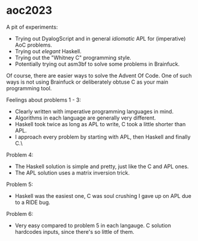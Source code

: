 # aoc2023

A pit of experiments:
- Trying out DyalogScript and in general *idiomatic* APL for (imperative) AoC problems.
- Trying out *elegant* Haskell.
- Trying out the "Whitney C" programming style.
- Potentially trying out asm3bf to solve some problems in Brainfuck.

Of course, there are easier ways to solve the Advent Of Code. One of such ways is not using Brainfuck or deliberately obtuse C as your main programming tool.

Feelings about problems 1 - 3:
- Clearly written with imperative programming languages in mind.
- Algorithms in each language are generally very different.
- Haskell took twice as long as APL to write, C took a little shorter than APL.
- I approach every problem by starting with APL, then Haskell and finally C.\

Problem 4:
- The Haskell solution is simple and pretty, just like the C and APL ones.
- The APL solution uses a matrix inversion trick. 

Problem 5:
- Haskell was the easiest one, C was soul crushing I gave up on APL due to a RIDE bug.

Problem 6:
- Very easy compared to problem 5 in each langauge. C solution hardcodes inputs, since there's so little of them.
